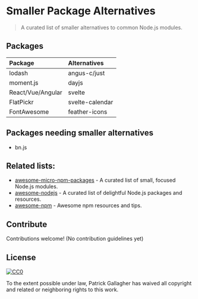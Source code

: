 # Smaller Package Alternatives

> A curated list of smaller alternatives to common Node.js modules.

## Packages

| Package           | Alternatives    |
| :---------------- | :-------------- |
| lodash            | angus-c/just    |
| moment.js         | dayjs           |
| React/Vue/Angular | svelte          |
| FlatPickr         | svelte-calendar |
| FontAwesome       | feather-icons   |

## Packages needing smaller alternatives

- bn.js

## Related lists:

- [awesome-micro-npm-packages](https://github.com/parro-it/awesome-micro-npm-packages) - A curated list of small, focused Node.js modules.
- [awesome-nodejs](https://github.com/sindresorhus/awesome-nodejs) - A curated list of delightful Node.js packages and resources.
- [awesome-npm](https://github.com/sindresorhus/awesome-npm) - Awesome npm resources and tips.

## Contribute

Contributions welcome! (No contribution guidelines yet)

## License

[![CC0](http://i.creativecommons.org/p/zero/1.0/88x31.png)](http://creativecommons.org/publicdomain/zero/1.0/)

To the extent possible under law, Patrick Gallagher has waived all copyright and related or neighboring rights to this work.
